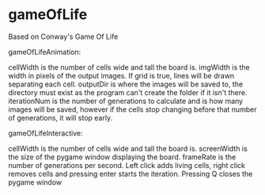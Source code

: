 # gameOfLife
Based on Conway's Game Of Life

gameOfLifeAnimation:

cellWidth is the number of cells wide and tall the board is. imgWidth is the width in pixels of the output images. If grid is true, lines will be drawn separating each cell. 
outputDir is where the images will be saved to, the directory must exist as the program can't create the folder if it isn't there. iterationNum is the number of generations to 
calculate and is how many images will be saved, however if the cells stop changing before that number of generations, it will stop early.

gameOfLifeInteractive:

cellWidth is the number of cells wide and tall the board is. screenWidth is the size of the pygame window displaying the board. frameRate is the number of generations per second. Left click adds living cells, right click removes cells and pressing enter starts the iteration. Pressing Q closes the pygame window
